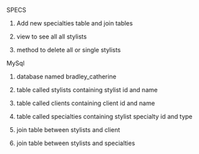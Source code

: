SPECS

1) Add new specialties table and join tables

2) view to see all all stylists

3) method to delete all or single stylists


MySql

1) database named bradley_catherine
2) table called stylists containing stylist id and name
3) table called clients containing client id and name
4) table called specialties containing stylist specialty id and type

5) join table between stylists and client
6) join table between stylists and specialties
